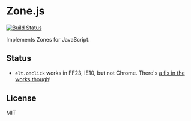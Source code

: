 # Zone.js

[![Build Status](https://travis-ci.org/btford/zone.js.png)](https://travis-ci.org/btford/zone.js)

Implements Zones for JavaScript.


## Status

* `elt.onclick` works in FF23, IE10, but not Chrome. There's [a fix in the works though](https://code.google.com/p/chromium/issues/detail?id=43394)!


## License
MIT
